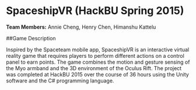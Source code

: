 # SpaceshipVR (HackBU Spring 2015)

<b>Team Members:</b> Annie Cheng, Henry Chen, Himanshu Kattelu

##Game Description

Inspired by the Spaceteam mobile app, SpaceshipVR is an interactive virtual reality game that requires players to perform different actions on a control panel to earn points. The game combines the motion and gesture sensing of the Myo armband and the 3D environment of the Oculus Rift. The project was completed at HackBU 2015 over the course of 36 hours using the Unity software and the C# programming language. 



